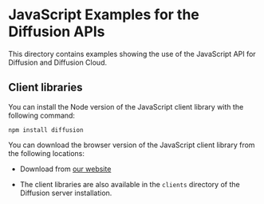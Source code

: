 # JavaScript Examples for the Diffusion APIs

This directory contains examples showing the use of the JavaScript API
for Diffusion and Diffusion Cloud.


## Client libraries

You can install the Node version of the JavaScript client library with the following command:

`npm install diffusion` 


You can download the browser version of the JavaScript client library from the following locations:

*   Download from [our website](http://download.pushtechnology.com/cloud/latest/sdks.html#js)

*   The client libraries are also available in the `clients` directory of the Diffusion server installation.



